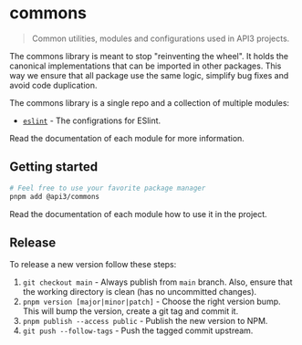 # commons

> Common utilities, modules and configurations used in API3 projects.

The commons library is meant to stop "reinventing the wheel". It holds the canonical implementations that can be
imported in other packages. This way we ensure that all package use the same logic, simplify bug fixes and avoid code
duplication.

The commons library is a single repo and a collection of multiple modules:

- [`eslint`](./src/eslint/README.md) - The configrations for ESlint.

Read the documentation of each module for more information.

## Getting started

```sh
# Feel free to use your favorite package manager
pnpm add @api3/commons
```

Read the documentation of each module how to use it in the project.

## Release

To release a new version follow these steps:

1. `git checkout main` - Always publish from `main` branch. Also, ensure that the working directory is clean (has no
   uncommitted changes).
2. `pnpm version [major|minor|patch]` - Choose the right version bump. This will bump the version, create a git tag and
   commit it.
3. `pnpm publish --access public` - Publish the new version to NPM.
4. `git push --follow-tags` - Push the tagged commit upstream.
